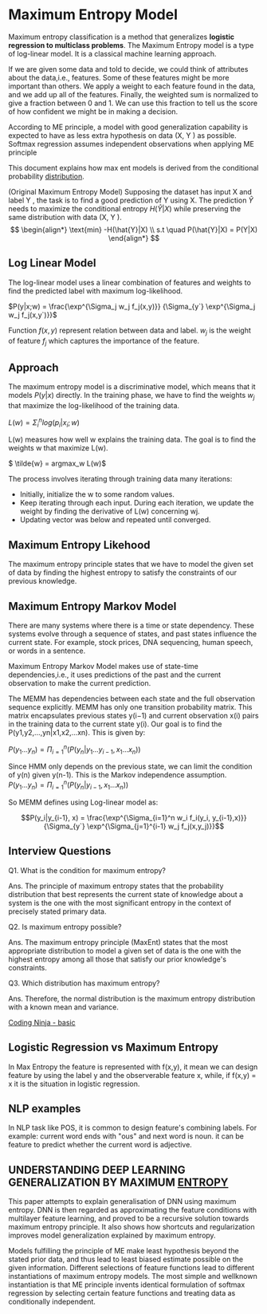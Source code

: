 # Maximum Entropy Model

Maximum entropy classification is a method that generalizes **logistic regression to multiclass problems**. The Maximum Entropy model is a type of log-linear model.
It is a classical machine learning approach.

If we are given some data and told to decide, we could think of attributes about the data,i.e.,  features. Some of these features might be more important than others. We apply a weight to each feature found in the data, and we add up all of the features.
Finally, the weighted sum is normalized to give a fraction between 0 and 1. We can use this fraction to tell us the score of how confident we might be in making a decision.

According to ME principle, a model with good generalization capability is expected to have as less extra hypothesis on data (X, Y ) as possible.
Softmax regression assumes independent observations when applying ME principle

This document explains how max ent models is derived from the conditional probability [distribution](https://web.stanford.edu/class/archive/cs/cs224n/cs224n.1162/handouts/MaxentTutorial-16x9-MEMMs-Smoothing.pdf).

(Original Maximum Entropy Model) Supposing the dataset has input X and label Y , the task is to find a good prediction of Y using X. The prediction $\hat{Y}$ needs to maximize the conditional entropy $H(\hat{Y}|X)$ while preserving the same distribution with data (X, Y ).
$$
\begin{align*}
\text{min} -H(\hat{Y}|X) \\
s.t \quad P(\hat{Y}|X) = P(Y|X)
\end{align*}
$$

## Log Linear Model

The log-linear model uses a linear combination of features and weights to find the predicted label with maximum log-likelihood.

$P(y|x;w) = \frac{\exp^{\Sigma_j w_j f_j(x,y)}} {\Sigma_{y`} \exp^{\Sigma_j w_j f_j(x,y`)}}$

Function $f(x,y)$ represent relation between data and label. $w_j$ is the weight of feature $f_j$ which captures the importance of the feature.

## Approach

The maximum entropy model is a discriminative model, which means that it models $P(y|x)$ directly.
In the training phase, we have to find the weights $w_j$ that maximize the log-likelihood of the training data.

$L(w) = \Sigma^n_i log(p_i| x_i;w)$

L(w) measures how well w explains the training data. The goal is to find the weights w that maximize L(w).

$ \tilde{w} = argmax_w L(w)$

The process involves iterating through training data many iterations:

- Initially, initialize the w to some random values.
- Keep iterating through each input. During each iteration, we update the weight by finding the derivative of L(w) concerning wj.
- Updating vector was below and repeated until converged.

## Maximum Entropy Likehood

The maximum entropy principle states that we have to model the given set of data by finding the highest entropy to satisfy the constraints of our previous knowledge.

## Maximum Entropy Markov Model

There are many systems where there is a time or state dependency. These systems evolve through a sequence of states, and past states influence the current state. For example, stock prices, DNA sequencing, human speech, or words in a sentence.

Maximum Entropy Markov Model makes use of state-time dependencies,i.e., it uses predictions of the past and the current observation to make the current prediction.

The MEMM has dependencies between each state and the full observation sequence explicitly. MEMM has only one transition probability matrix. This matrix encapsulates previous states y(i−1) and current observation x(i) pairs in the training data to the current state y(i).
Our goal is to find the P(y1,y2,…,yn|x1,x2,…xn). This is given by:

$P(y_1 ... y_n) = \Pi_{i=1}^n (P(y_n| y_1...y_{i-1}, x_1 ... x_n))$

Since HMM only depends on the previous state, we can limit the condition of y(n) given y(n-1). This is the Markov independence assumption.
$P(y_1 ... y_n) = \Pi_{i=1}^n (P(y_n| y_{i-1}, x_1 ... x_n))$

So MEMM defines using Log-linear model as:

$$P(y_i|y_{i-1}, x) = \frac{\exp^{\Sigma_{i=1}^n w_i f_i(y_i, y_{i-1},x)}} {\Sigma_{y`} \exp^{\Sigma_{j=1}^{i-1} w_j f_j(x,y_j)}}$$

## Interview Questions

Q1. What is the condition for maximum entropy?

Ans. The principle of maximum entropy states that the probability distribution that best represents the current state of knowledge about a system is the one with the most significant entropy in the context of precisely stated primary data.

Q2. Is maximum entropy possible?

Ans. The maximum entropy principle (MaxEnt) states that the most appropriate distribution to model a given set of data is the one with the highest entropy among all those that satisfy our prior knowledge's constraints.

Q3. Which distribution has maximum entropy?

Ans. Therefore, the normal distribution is the maximum entropy distribution with a known mean and variance.

[Coding Ninja - basic](https://www.codingninjas.com/studio/library/maximum-entropy-model)

## Logistic Regression vs Maximum Entropy

In Max Entropy the feature is represented with f(x,y), it mean we can design feature by using the label y and the observerable feature x, while, if f(x,y) = x it is the situation in logistic regression.

## NLP examples

In NLP task like POS, it is common to design feature's combining labels. For example: current word ends with "ous" and next word is noun. it can be feature to predict whether the current word is adjective.

## UNDERSTANDING DEEP LEARNING GENERALIZATION BY MAXIMUM [ENTROPY](https://arxiv.org/pdf/1711.07758.pdf)

This paper attempts to explain generalisation of DNN using maximum entropy. DNN is then regarded as approximating the feature conditions with multilayer feature learning, and proved to be a recursive solution towards maximum entropy principle.
It also shows how shortcuts and regularization improves model generalization explained by maximum entropy.

Models fulfilling the principle of ME make least hypothesis beyond the stated prior data, and thus lead to least biased estimate possible on the given information.
Different selections of feature functions lead to different instantiations of maximum entropy models. The most simple and wellknown instantiation is that ME principle invents identical formulation of softmax regression by selecting certain feature functions and treating data as conditionally independent.
